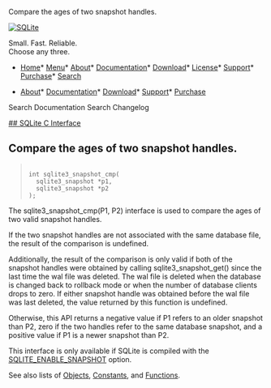 




Compare the ages of two snapshot handles.




[![SQLite](../images/sqlite370_banner.gif)](../index.html)


Small. Fast. Reliable.  
Choose any three.


* [Home](../index.html)* [Menu](javascript:void(0))* [About](../about.html)* [Documentation](../docs.html)* [Download](../download.html)* [License](../copyright.html)* [Support](../support.html)* [Purchase](../prosupport.html)* [Search](javascript:void(0))




* [About](../about.html)* [Documentation](../docs.html)* [Download](../download.html)* [Support](../support.html)* [Purchase](../prosupport.html)






Search Documentation
Search Changelog









[## SQLite C Interface](../c3ref/intro.html)
## Compare the ages of two snapshot handles.




> ```
> 
> int sqlite3_snapshot_cmp(
>   sqlite3_snapshot *p1,
>   sqlite3_snapshot *p2
> );
> 
> ```



The sqlite3\_snapshot\_cmp(P1, P2\) interface is used to compare the ages
of two valid snapshot handles.


If the two snapshot handles are not associated with the same database
file, the result of the comparison is undefined.


Additionally, the result of the comparison is only valid if both of the
snapshot handles were obtained by calling sqlite3\_snapshot\_get() since the
last time the wal file was deleted. The wal file is deleted when the
database is changed back to rollback mode or when the number of database
clients drops to zero. If either snapshot handle was obtained before the
wal file was last deleted, the value returned by this function
is undefined.


Otherwise, this API returns a negative value if P1 refers to an older
snapshot than P2, zero if the two handles refer to the same database
snapshot, and a positive value if P1 is a newer snapshot than P2\.


This interface is only available if SQLite is compiled with the
[SQLITE\_ENABLE\_SNAPSHOT](../compile.html#enable_snapshot) option.


See also lists of
 [Objects](../c3ref/objlist.html),
 [Constants](../c3ref/constlist.html), and
 [Functions](../c3ref/funclist.html).


